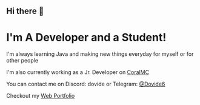 ## Hi there 👋

# I'm A Developer and a Student!

I'm always learning Java and making new things everyday for myself or for other people

I'm also currently working as a Jr. Developer on [CoralMC](https://coralmc.it)

You can contact me on Discord: dovide
or Telegram: [@Dovide6](https://t.me/Dovide6)

Checkout my [Web Portfolio](https://dovide-portfolio.lovable.app)
